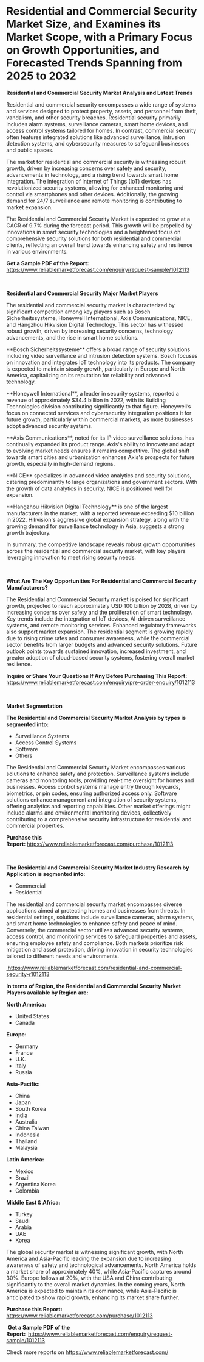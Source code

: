 <p><h1>Residential and Commercial Security Market Size, and Examines its Market Scope, with a Primary Focus on Growth Opportunities, and Forecasted Trends Spanning from 2025 to 2032</h1></p><p><strong>Residential and Commercial Security Market Analysis and Latest Trends</strong></p>
<p><p>Residential and commercial security encompasses a wide range of systems and services designed to protect property, assets, and personnel from theft, vandalism, and other security breaches. Residential security primarily includes alarm systems, surveillance cameras, smart home devices, and access control systems tailored for homes. In contrast, commercial security often features integrated solutions like advanced surveillance, intrusion detection systems, and cybersecurity measures to safeguard businesses and public spaces.</p><p>The market for residential and commercial security is witnessing robust growth, driven by increasing concerns over safety and security, advancements in technology, and a rising trend towards smart home integration. The integration of Internet of Things (IoT) devices has revolutionized security systems, allowing for enhanced monitoring and control via smartphones and other devices. Additionally, the growing demand for 24/7 surveillance and remote monitoring is contributing to market expansion.</p><p>The Residential and Commercial Security Market is expected to grow at a CAGR of 9.7% during the forecast period. This growth will be propelled by innovations in smart security technologies and a heightened focus on comprehensive security solutions for both residential and commercial clients, reflecting an overall trend towards enhancing safety and resilience in various environments.</p></p>
<p><strong>Get a Sample PDF of the Report:&nbsp;</strong> <a href="https://www.reliablemarketforecast.com/enquiry/request-sample/1012113?utm_campaign=2755&utm_medium=2&utm_source=Github&utm_content=ia&utm_term=06032025&utm_id=residential-and-commercial-security">https://www.reliablemarketforecast.com/enquiry/request-sample/1012113</a></p>
<p>&nbsp;</p>
<p><strong>Residential and Commercial Security Major Market Players</strong></p>
<p><p>The residential and commercial security market is characterized by significant competition among key players such as Bosch Sicherheitssysteme, Honeywell International, Axis Communications, NICE, and Hangzhou Hikvision Digital Technology. This sector has witnessed robust growth, driven by increasing security concerns, technology advancements, and the rise in smart home solutions.</p><p>**Bosch Sicherheitssysteme** offers a broad range of security solutions including video surveillance and intrusion detection systems. Bosch focuses on innovation and integrates IoT technology into its products. The company is expected to maintain steady growth, particularly in Europe and North America, capitalizing on its reputation for reliability and advanced technology.</p><p>**Honeywell International**, a leader in security systems, reported a revenue of approximately $34.4 billion in 2022, with its Building Technologies division contributing significantly to that figure. Honeywell’s focus on connected services and cybersecurity integration positions it for future growth, particularly within commercial markets, as more businesses adopt advanced security systems.</p><p>**Axis Communications**, noted for its IP video surveillance solutions, has continually expanded its product range. Axis's ability to innovate and adapt to evolving market needs ensures it remains competitive. The global shift towards smart cities and urbanization enhances Axis's prospects for future growth, especially in high-demand regions.</p><p>**NICE** specializes in advanced video analytics and security solutions, catering predominantly to large organizations and government sectors. With the growth of data analytics in security, NICE is positioned well for expansion.</p><p>**Hangzhou Hikvision Digital Technology** is one of the largest manufacturers in the market, with a reported revenue exceeding $10 billion in 2022. Hikvision's aggressive global expansion strategy, along with the growing demand for surveillance technology in Asia, suggests a strong growth trajectory.</p><p>In summary, the competitive landscape reveals robust growth opportunities across the residential and commercial security market, with key players leveraging innovation to meet rising security needs.</p></p>
<p>&nbsp;</p>
<p><strong>What Are The Key Opportunities For Residential and Commercial Security Manufacturers?</strong></p>
<p><p>The Residential and Commercial Security market is poised for significant growth, projected to reach approximately USD 100 billion by 2028, driven by increasing concerns over safety and the proliferation of smart technology. Key trends include the integration of IoT devices, AI-driven surveillance systems, and remote monitoring services. Enhanced regulatory frameworks also support market expansion. The residential segment is growing rapidly due to rising crime rates and consumer awareness, while the commercial sector benefits from larger budgets and advanced security solutions. Future outlook points towards sustained innovation, increased investment, and greater adoption of cloud-based security systems, fostering overall market resilience.</p></p>
<p><strong>Inquire or Share Your Questions If Any Before Purchasing This Report:</strong> <a href="https://www.reliablemarketforecast.com/enquiry/pre-order-enquiry/1012113?utm_campaign=2755&utm_medium=2&utm_source=Github&utm_content=ia&utm_term=06032025&utm_id=residential-and-commercial-security">https://www.reliablemarketforecast.com/enquiry/pre-order-enquiry/1012113</a></p>
<p>&nbsp;</p>
<p><strong>Market Segmentation</strong></p>
<p><strong>The Residential and Commercial Security Market Analysis by types is segmented into:</strong></p>
<p><ul><li>Surveillance Systems</li><li>Access Control Systems</li><li>Software</li><li>Others</li></ul></p>
<p><p>The Residential and Commercial Security Market encompasses various solutions to enhance safety and protection. Surveillance systems include cameras and monitoring tools, providing real-time oversight for homes and businesses. Access control systems manage entry through keycards, biometrics, or pin codes, ensuring authorized access only. Software solutions enhance management and integration of security systems, offering analytics and reporting capabilities. Other market offerings might include alarms and environmental monitoring devices, collectively contributing to a comprehensive security infrastructure for residential and commercial properties.</p></p>
<p><strong>Purchase this Report:&nbsp;</strong><a href="https://www.reliablemarketforecast.com/purchase/1012113?utm_campaign=2755&utm_medium=2&utm_source=Github&utm_content=ia&utm_term=06032025&utm_id=residential-and-commercial-security">https://www.reliablemarketforecast.com/purchase/1012113</a></p>
<p>&nbsp;</p>
<p><strong>The Residential and Commercial Security Market Industry Research by Application is segmented into:</strong></p>
<p><ul><li>Commercial</li><li>Residential</li></ul></p>
<p><p>The residential and commercial security market encompasses diverse applications aimed at protecting homes and businesses from threats. In residential settings, solutions include surveillance cameras, alarm systems, and smart home technologies to enhance safety and peace of mind. Conversely, the commercial sector utilizes advanced security systems, access control, and monitoring services to safeguard properties and assets, ensuring employee safety and compliance. Both markets prioritize risk mitigation and asset protection, driving innovation in security technologies tailored to different needs and environments.</p></p>
<p><a href="https://www.reliablemarketforecast.com/residential-and-commercial-security-r1012113?utm_campaign=2755&utm_medium=2&utm_source=Github&utm_content=ia&utm_term=06032025&utm_id=residential-and-commercial-security">&nbsp;https://www.reliablemarketforecast.com/residential-and-commercial-security-r1012113</a></p>
<p><strong>In terms of Region, the Residential and Commercial Security Market Players available by Region are:</strong></p>
<p>
    <p> <strong> North America: </strong>
        <ul>
            <li>United States</li>
            <li>Canada</li>
        </ul>
        </p> 
    <p> <strong> Europe: </strong>
        <ul>
            <li>Germany</li>
            <li>France</li>
            <li>U.K.</li>
            <li>Italy</li>
            <li>Russia</li>
        </ul>
        </p> 
    <p> <strong> Asia-Pacific: </strong>
        <ul>
            <li>China</li>
            <li>Japan</li>
            <li>South Korea</li>
            <li>India</li>
            <li>Australia</li>
            <li>China Taiwan</li>
            <li>Indonesia</li>
            <li>Thailand</li>
            <li>Malaysia</li>
        </ul>
        </p> 
    <p> <strong> Latin America: </strong>
        <ul>
            <li>Mexico</li>
            <li>Brazil</li>
            <li>Argentina Korea</li>
            <li>Colombia</li>
        </ul>
        </p> 
    <p> <strong> Middle East & Africa: </strong>
        <ul>
            <li>Turkey</li>
            <li>Saudi</li>
            <li>Arabia</li>
            <li>UAE</li>
            <li>Korea</li>
        </ul>
    </p>
    </p>
<p><p>The global security market is witnessing significant growth, with North America and Asia-Pacific leading the expansion due to increasing awareness of safety and technological advancements. North America holds a market share of approximately 40%, while Asia-Pacific captures around 30%. Europe follows at 20%, with the USA and China contributing significantly to the overall market dynamics. In the coming years, North America is expected to maintain its dominance, while Asia-Pacific is anticipated to show rapid growth, enhancing its market share further.</p></p>
<p><strong>Purchase this Report: </strong><a href="https://www.reliablemarketforecast.com/purchase/1012113?utm_campaign=2755&utm_medium=2&utm_source=Github&utm_content=ia&utm_term=06032025&utm_id=residential-and-commercial-security">https://www.reliablemarketforecast.com/purchase/1012113</a></p>
<p>&nbsp;<strong>Get a Sample PDF of the Report:&nbsp;&nbsp;</strong><a href="https://www.reliablemarketforecast.com/enquiry/request-sample/1012113?utm_campaign=2755&utm_medium=2&utm_source=Github&utm_content=ia&utm_term=06032025&utm_id=residential-and-commercial-security">https://www.reliablemarketforecast.com/enquiry/request-sample/1012113</a></p>
<p><strong></strong></p>
<p>Check more reports on <a href="https://www.reliablemarketforecast.com/?utm_campaign=2755&utm_medium=2&utm_source=Github&utm_content=ia&utm_term=06032025&utm_id=residential-and-commercial-security">https://www.reliablemarketforecast.com/</a></p>